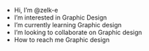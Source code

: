-  Hi, I’m @zelk-e
-  I’m interested in Graphic Design
-  I’m currently learning Graphic design
-  I’m looking to collaborate on Graphic design
-  How to reach me Graphic design

<!---
zelk-e/zelk-e is a ✨ special ✨ repository because its `README.md` (this file) appears on your GitHub profile.
You can click the Preview link to take a look at your changes.
--->
